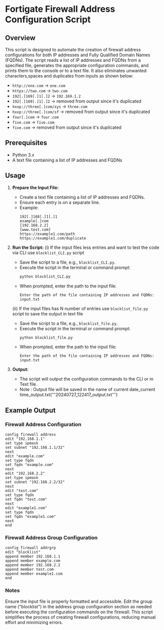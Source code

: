 # Fortigate Firewall Address Configuration Script

## Overview

This script is designed to automate the creation of firewall address configurations for both IP addresses and Fully Qualified Domain Names (FQDNs). The script reads a list of IP addresses and FQDNs from a specified file, generates the appropriate configuration commands, and prints them to the console or to a text file. It also eliminates unwanted characters,spaces and duplicates from inputs as shown below:

- `http://one.com` -> `one.com`
- `https://two.com` -> `two.com`
- `192[.]169[.]1[.]2` -> `192.169.1.2`
- `192[.]169[.]1[.]2` -> removed from output since it's duplicated
- `hxxp://three[.]com/xys` -> `three.com`
- `hxxp://three[.]com/sf` -> removed from output since it's duplicated
- `four[.]com` -> `four.com`
- `five.com` -> `five.com`
- `five.com` -> removed from output since it's duplicated

## Prerequisites

- Python 3.x
- A text file containing a list of IP addresses and FQDNs

## Usage

1. **Prepare the Input File:**
   - Create a text file containing a list of IP addresses and FQDNs.
   - Ensure each entry is on a separate line.
   - Example:
     ```
     192[.]168[.]1[.]1
     example[.]com
     [192.168.2.2]
     [www.test.com]
     https://example1.com/path
     https://example1.com/duplicate
     
     ```

2. **Run the Script:**
   (i) If the input files less entries and want to test the code via CLI use `blocklist_CLI.py` script
   
   - Save the script to a file, e.g., `blocklist_CLI.py`.
   - Execute the script in the terminal or command prompt:
     ```sh
     python blocklist_CLI.py
     ```
   - When prompted, enter the path to the input file:
     ```
     Enter the path of the file containing IP addresses and FQDNs: input.txt
     ```
   (ii) If the input files has N number of entries use `blocklist_file.py` script to save the output in text file
   
   - Save the script to a file, e.g., `blocklist_file.py`.
   - Execute the script in the terminal or command prompt:
     ```sh
     python blocklist_file.py
     ```
   - When prompted, enter the path to the input file:
     ```
     Enter the path of the file containing IP addresses and FQDNs: input.txt
     ```
     
4. **Output:**
   - The script will output the configuration commands to the CLI or in Text file.
   - Note : Output file will be saved in the name of current date_current time_output.txt('''20240727_122417_output.txt''')

## Example Output

### Firewall Address Configuration
```
config firewall address
edit "192.168.1.1"
set type ipmask
set subnet "192.168.1.1/32"
next
edit "example.com"
set type fqdn
set fqdn "example.com"
next
edit "192.168.2.2"
set type ipmask
set subnet "192.168.2.2/32"
next
edit "test.com"
set type fqdn
set fqdn "test.com"
next
edit "example1.com"
set type fqdn
set fqdn "example1.com"
next
end
```

### Firewall Address Group Configuration
```
config firewall addrgrp
edit "blocklist"
append member 192.168.1.1
append member example.com
append member 192.168.2.2
append member test.com
append member example1.com
end
```

### Notes
Ensure the input file is properly formatted and accessible.
Edit the group name ("blocklist") in the address group configuration section as needed before executing the configuration commands on the firewall.
This script simplifies the process of creating firewall configurations, reducing manual effort and minimizing errors.
